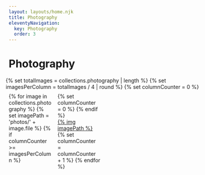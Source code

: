 ```yaml
---
layout: layouts/home.njk
title: Photography
eleventyNavigation:
  key: Photography
  order: 3
---
```

# Photography

<div class="row">
  {% set totalImages = collections.photography | length %}
  {% set imagesPerColumn = totalImages / 4 | round %}
  {% set columnCounter = 0 %}
  <div class="column">
    {% for image in collections.photography %}
      {% set imagePath = 'photos/' + image.file %}
      {% if columnCounter >= imagesPerColumn %}
        </div><div class="column">
        {% set columnCounter = 0 %}
      {% endif %}
      <div>
        <a href="/photography/{{ image.file | splitPath | slug }}/">
          {% img imagePath %}
        </a>
      </div>
      {% set columnCounter = columnCounter + 1 %}
    {% endfor %}
</div>

<style>
.row {
  display: flex;
  flex-wrap: wrap;
  margin: 0 -8px; /* Adjusted margin to counter padding on columns */
}

.column {
  flex: 0 0 25%; /* Four columns */
  max-width: 25%;
  padding: 8px; /* Added padding to create space between columns */
  box-sizing: border-box; /* Include padding in width calculation */
}

.column a {
  display: block;
  overflow: hidden; /* Ensure images don't overflow columns */
  position: relative; /* Position for image zoom */
}

.column img {
  width: 100%;
  height: auto;
  display: block;
  transition: transform 0.3s ease;
}

.column img:hover {
  transform: scale(1.1); /* Zoom in on hover */
}

.desc {
  margin-top: 8px;
  text-align: center;
}

/* Responsive layout - makes a two column-layout instead of four columns */
@media screen and (max-width: 800px) {
  .column {
    flex: 50%;
    max-width: 50%;
  }
}

</style>
